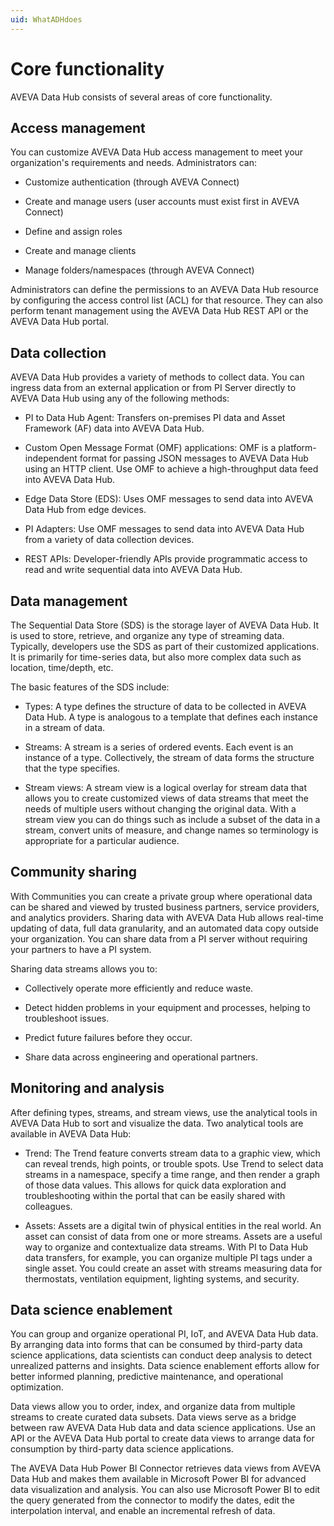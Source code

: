 ```yaml
---
uid: WhatADHdoes
---
```


# Core functionality

AVEVA Data Hub consists of several areas of core functionality.

## Access management

You can customize AVEVA Data Hub access management to meet your organization's requirements and needs. Administrators can:

- Customize authentication (through AVEVA Connect)

- Create and manage users (user accounts must exist first in AVEVA Connect)

- Define and assign roles

- Create and manage clients

- Manage folders/namespaces (through AVEVA Connect)

Administrators can define the permissions to an AVEVA Data Hub resource by configuring the
access control list (ACL) for that resource. They can also perform tenant management using the AVEVA Data
Hub REST API or the AVEVA Data Hub portal.

## Data collection

AVEVA Data Hub provides a variety of methods to collect data. You can ingress data from an external application or from PI Server directly to AVEVA Data Hub using any of the following methods: 

- PI to Data Hub Agent: Transfers on-premises PI data and Asset Framework (AF) data into AVEVA Data Hub.

- Custom Open Message Format (OMF) applications: OMF is a platform-independent format for passing JSON messages to AVEVA Data Hub using an HTTP client. Use OMF to achieve a high-throughput data feed into AVEVA Data Hub. 

- Edge Data Store (EDS): Uses OMF messages to send data into AVEVA Data Hub from edge devices.

- PI Adapters: Use OMF messages to send data into AVEVA Data Hub from a variety of data collection devices. 

- REST APIs: Developer-friendly APIs provide programmatic access to read and write sequential data into AVEVA Data Hub.
 
## Data management 

The Sequential Data Store (SDS) is the storage layer of AVEVA Data Hub. It is used to store, retrieve, and organize any type of streaming data. Typically, developers use the SDS as part of their customized applications. It is primarily for time-series data, but also more complex data such as location, time/depth, etc.

The basic features of the SDS include: 

- Types: A type defines the structure of data to be collected in AVEVA Data Hub. A type is analogous to a template that defines each instance in a stream of data.

- Streams: A stream is a series of ordered events. Each event is an instance of a type. Collectively, the stream of data forms the structure that the type specifies.

- Stream views: A stream view is a logical overlay for stream data that allows you to create customized views of data streams that meet the needs of multiple users without changing the original data. With a stream view you can do things such as include a subset of the data in a stream, convert units of measure, and change names so terminology is appropriate for a particular audience.

## Community sharing

With Communities you can create a private group where operational data can be shared and viewed by trusted business partners, service providers, and analytics providers. Sharing data with AVEVA Data Hub allows real-time updating of data, full data granularity, and an automated data copy outside your organization. You can share data from a PI server without requiring your partners to have a PI system.

Sharing data streams allows you to:

- Collectively operate more efficiently and reduce waste.

- Detect hidden problems in your equipment and processes, helping to troubleshoot issues.

- Predict future failures before they occur.

- Share data across engineering and operational partners.

## Monitoring and analysis 

After defining types, streams, and stream views, use the analytical tools in AVEVA Data Hub to sort and visualize the data. Two analytical tools are available in AVEVA Data Hub: 

- Trend: The Trend feature converts stream data to a graphic view, which can reveal trends, high points, or trouble spots. Use Trend to select data streams in a namespace, specify a time range, and then render a graph of those data values. This allows for quick data exploration and troubleshooting within the portal that can be easily shared with colleagues.

- Assets: Assets are a digital twin of physical entities in the real world. An asset can consist of data from one or more streams. Assets are a useful way to organize and contextualize data streams. With PI to Data Hub data transfers, for example, you can organize multiple PI tags under a single asset. You could create an asset with streams measuring data for thermostats, ventilation equipment, lighting systems, and security.

## Data science enablement

You can group and organize operational PI, IoT, and AVEVA Data Hub data. By arranging data into forms that can be consumed by third-party data science applications, data scientists can conduct deep analysis to detect unrealized patterns and insights. Data science enablement efforts allow for better informed planning, predictive maintenance, and operational optimization. 

Data views allow you to order, index, and organize data from multiple streams to create curated data subsets. Data views serve as a bridge between raw AVEVA Data Hub data and data science applications. Use an API or the AVEVA Data Hub portal to create data views to arrange data for consumption by third-party data science applications.

The AVEVA Data Hub Power BI Connector retrieves data views from AVEVA Data Hub and makes them available in Microsoft Power BI for advanced data visualization and analysis. You can also use Microsoft Power BI to edit the query generated from the connector to modify the dates, edit the interpolation interval, and enable an incremental refresh of data.

